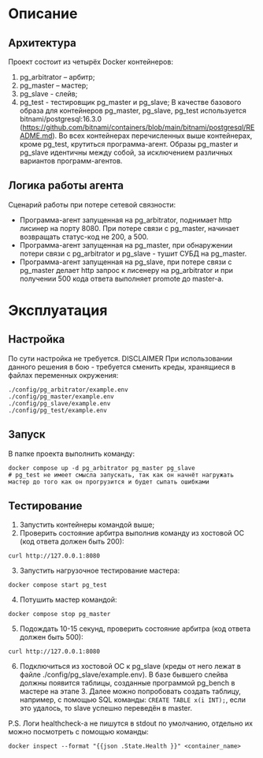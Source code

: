 # Описание 
## Архитектура
Проект состоит из четырёх Docker контейнеров:
1.	pg_arbitrator – арбитр;
2.	pg_master – мастер;
3.	pg_slave - слейв;
4.  pg_test - тестировщик pg_master и pg_slave;
В качестве базового образа для контейнеров pg_master, pg_slave, pg_test используется bitnami/postgresql:16.3.0 (https://github.com/bitnami/containers/blob/main/bitnami/postgresql/README.md).
Во всех контейнерах перечисленных выше контейнерах, кроме pg_test, крутиться программа-агент. Образы pg_master и pg_slave идентичны между собой, за исключением различных вариантов программ-агентов.

## Логика работы агента
Сценарий работы при потере сетевой связности:
- Программа-агент запущенная на pg_arbitrator, поднимает http лисинер на порту 8080. При потере связи с pg_master, начинает возвращать статус-код не 200, а 500.
- Программа-агент запущенная на pg_master, при обнаружении потери связи с pg_arbitrator и pg_slave - тушит СУБД на pg_master.
- Программа-агент запущенная на pg_slave, при потере связи с pg_master делает http запрос к лисенеру на pg_arbitrator и при получении 500 кода ответа выполняет promote до master-a.

# Эксплуатация
## Настройка
По сути настройка не требуется. 
DISCLAIMER
При использовании данного решения в бою - требуется сменить креды, хранящиеся в файлах переменных окружения:
```
./config/pg_arbitrator/example.env
./config/pg_master/example.env
./config/pg_slave/example.env
./config/pg_test/example.env
```

## Запуск
В папке проекта выполнить команду:
```
docker compose up -d pg_arbitrator pg_master pg_slave
# pg_test не имеет смысла запускать, так как он начнёт нагружать мастер до того как он прогрузится и будет сыпать ошибками
```

## Тестирование
1. Запустить контейнеры командой выше;
2. Проверить состояние арбитра выполнив команду из хостовой ОС (код ответа должен быть 200):
```
curl http://127.0.0.1:8080
```
3. Запустить нагрузочное тестирование мастера:
```
docker compose start pg_test
```
4. Потушить мастер командой:
```
docker compose stop pg_master
```
5. Подождать 10-15 секунд, проверить состояние арбитра (код ответа должен быть 500):
```
curl http://127.0.0.1:8080
```
6. Подключиться из хостовой ОС к pg_slave (креды от него лежат в файле ./config/pg_slave/example.env). В базе бывшего слейва должны появится таблицы, созданные программой pg_bench в мастере на этапе 3. Далее можно попробовать создать таблицу, например, с помощью SQL команды: `CREATE TABLE x(i INT);`, если это удалось, то slave успешно переведён в master.

P.S.
Логи healthcheck-а не пишутся в stdout по умолчанию, отдельно их можно посмотреть с помощью команды:
```
docker inspect --format "{{json .State.Health }}" <container_name>
```